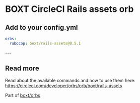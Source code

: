 # BOXT CircleCI Rails assets orb

<!-- VERSION_SNIPPET_START -->
## Add to your config.yml

``` yml
orbs:
  rubocop: boxt/rails-assets@0.5.1

```

---<!-- VERSION_SNIPPET_END -->

## Read more

Read about the available commands and how to use them here:
https://circleci.com/developer/orbs/orb/boxt/rails-assets

Part of [boxt/orbs](https://github.com/boxt/orbs)
